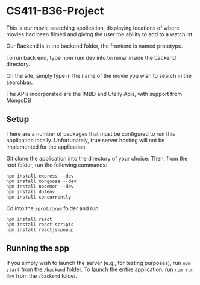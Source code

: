# CS411-B36-Project


This is our movie searching application, displaying locations of where movies had been filmed and giving the user the ability to add to a watchlist. 

Our Backend is in the backend folder, the frontend is named prototype.

To run back end, type npm rum dev into terminal inside the backend directory.

On the site, simply type in the name of the movie you wish to search in the searchbar.

The APIs incorporated are the IMBD and Utelly Apis, with support from MongoDB

## Setup
There are a number of packages that must be configured to run this application locally. Unfortunately, true server hosting will not be implemented for the application.

Git clone the application into the directory of your choice. Then, from the root folder, run the following commands:

```
npm install express --dev
npm install mongoose --dev
npm install nodemon --dev
npm install dotenv
npm install concurrently
```

Cd into the `/prototype` folder and run

```
npm install react
npm install react-scripts
npm install reactjs-popup
```

## Running the app
If you simply wish to launch the server (e.g., for testing purposes), run `npm start` from the `/backend` folder. To launch the entire application, run `npm run dev` from the `/backend` folder.
